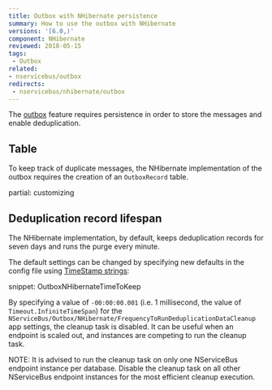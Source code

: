 ```yaml
---
title: Outbox with NHibernate persistence
summary: How to use the outbox with NHibernate
versions: '[6.0,)'
component: NHibernate
reviewed: 2018-05-15
tags:
 - Outbox
related:
- nservicebus/outbox
redirects:
 - nservicebus/nhibernate/outbox
---
```


The [outbox](/nservicebus/outbox) feature requires persistence in order to store the messages and enable deduplication.


## Table

To keep track of duplicate messages, the NHibernate implementation of the outbox requires the creation of an `OutboxRecord` table.

partial: customizing

## Deduplication record lifespan

The NHibernate implementation, by default, keeps deduplication records for seven days and runs the purge every minute.

The default settings can be changed by specifying new defaults in the config file using [TimeStamp strings](https://docs.microsoft.com/en-us/dotnet/standard/base-types/standard-timespan-format-strings):

snippet: OutboxNHibernateTimeToKeep

By specifying a value of `-00:00:00.001` (i.e. 1 millisecond, the value of `Timeout.InfiniteTimeSpan`) for the `NServiceBus/Outbox/NHibernate/FrequencyToRunDeduplicationDataCleanup` app settings, the cleanup task is disabled. It can be useful when an endpoint is scaled out, and instances are competing to run the cleanup task.

NOTE: It is advised to run the cleanup task on only one NServiceBus endpoint instance per database. Disable the cleanup task on all other NServiceBus endpoint instances for the most efficient cleanup execution.
